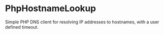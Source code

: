PhpHostnameLookup
=================

Simple PHP DNS client for resolving IP addresses to hostnames, with a user defined timeout.
